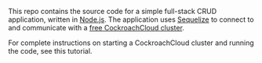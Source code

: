 This repo contains the source code for a simple full-stack CRUD application, written in [Node.js](https://nodejs.org/en/download/). The application uses [Sequelize](https://sequelize.org/) to connect to and communicate with a [free CockroachCloud cluster](https://cockroachlabs.cloud/).

For complete instructions on starting a CockroachCloud cluster and running the code, see this tutorial.

